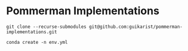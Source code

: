 # Pommerman Implementations

```
git clone --recurse-submodules git@github.com:guikarist/pommerman-implementations.git

conda create -n env.yml
```
